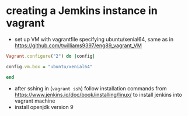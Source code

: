 # creating a Jemkins instance in vagrant
- set up VM with vagrantfile specifying ubuntu/xenial64, same as in https://github.com/twilliams9397/eng89_vagrant_VM
```ruby
Vagrant.configure("2") do |config|

config.vm.box = "ubuntu/xenial64"

end

```
- after sshing in (`vagrant ssh`) follow installation commands from https://www.jenkins.io/doc/book/installing/linux/ to install jenkins into vagrant machine
- install openjdk version 9